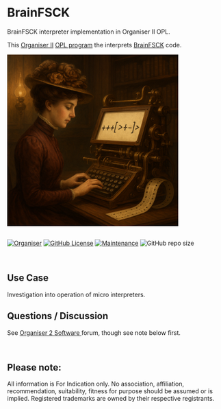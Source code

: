 # BrainFSCK
BrainFSCK interpreter implementation in Organiser II OPL.

This <a href="https://en.wikipedia.org/wiki/Psion_Organiser"> Organiser II</a> <a href="https://en.wikipedia.org/wiki/Open_Programming_Language">OPL program</a> the interprets <a href="https://en.wikipedia.org/wiki/Brainfuck">BrainFSCK</a> code.  

<div align="center">
  <div style="display: flex; align-items: flex-start;">
    <img src="https://github.com/nofitnessforpurpose/BrainFSCK/blob/main/images/BFSCK-01.png?raw=true" width="400px" alt="NotFitForPurpose Image copyright (c) 20 August 2025 nofitnessforpurpose All Rights Reserved">
  </div>
</div>
<BR>

[![Organiser](https://img.shields.io/badge/gadget-Organiser_II-blueviolet.svg?%3D&style=flat-square)](https://en.wikipedia.org/wiki/Psion_Organiser)
[![GitHub License](https://img.shields.io/github/license/nofitnessforpurpose/BrainFCSK?style=flat-square)](https://github.com/nofitnessforpurpose/BrainFSCK/blob/main/LICENSE)
[![Maintenance](https://img.shields.io/badge/maintained%3F-yes-green.svg?style=flat-square)](https://github.com/nofitnessforpurpose/BRAINFSCK/graphs/commit-activity)
![GitHub repo size](https://img.shields.io/github/repo-size/nofitnessforpurpose/BrainFSCK?style=flat-square)

<br>  

## Use Case
Investigation into operation of micro interpreters.

## Questions / Discussion
See <a target="_blank" rel="noopener noreferrer" href="https://www.organiser2.com/"> Organiser 2 Software </a> forum, though see note below first.

<BR>

## Please note:  
All information is For Indication only.
No association, affiliation, recommendation, suitability, fitness for purpose should be assumed or is implied.
Registered trademarks are owned by their respective registrants.
